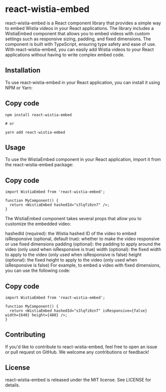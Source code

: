 # react-wistia-embed
react-wistia-embed is a React component library that provides a simple way to embed Wistia videos in your React applications. The library includes a WistiaEmbed component that allows you to embed videos with custom settings such as responsive sizing, padding, and fixed dimensions. The component is built with TypeScript, ensuring type safety and ease of use. With react-wistia-embed, you can easily add Wistia videos to your React applications without having to write complex embed code.

## Installation
To use react-wistia-embed in your React application, you can install it using NPM or Yarn:

## Copy code
```
npm install react-wistia-embed

# or

yarn add react-wistia-embed
```
## Usage
To use the WistiaEmbed component in your React application, import it from the react-wistia-embed package:

## Copy code
```
import WistiaEmbed from 'react-wistia-embed';

function MyComponent() {
  return <WistiaEmbed hashedId="s3lqfi0zn7" />;
}
```
The WistiaEmbed component takes several props that allow you to customize the embedded video:

hashedId (required): the Wistia hashed ID of the video to embed
isResponsive (optional, default true): whether to make the video responsive or use fixed dimensions
padding (optional): the padding to apply around the video (only used when isResponsive is true)
width (optional): the fixed width to apply to the video (only used when isResponsive is false)
height (optional): the fixed height to apply to the video (only used when isResponsive is false)
For example, to embed a video with fixed dimensions, you can use the following code:

## Copy code
```
import WistiaEmbed from 'react-wistia-embed';

function MyComponent() {
  return <WistiaEmbed hashedId="s3lqfi0zn7" isResponsive={false} width={640} height={480} />;
}
```
## Contributing
If you'd like to contribute to react-wistia-embed, feel free to open an issue or pull request on GitHub. We welcome any contributions or feedback!

## License
react-wistia-embed is released under the MIT license. See LICENSE for details.
